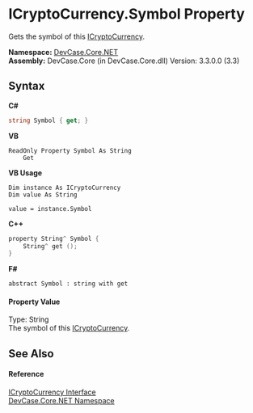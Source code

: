 # ICryptoCurrency.Symbol Property 
 

Gets the symbol of this <a href="T_DevCase_Core_NET_ICryptoCurrency">ICryptoCurrency</a>.

**Namespace:**&nbsp;<a href="N_DevCase_Core_NET">DevCase.Core.NET</a><br />**Assembly:**&nbsp;DevCase.Core (in DevCase.Core.dll) Version: 3.3.0.0 (3.3)

## Syntax

**C#**<br />
``` C#
string Symbol { get; }
```

**VB**<br />
``` VB
ReadOnly Property Symbol As String
	Get
```

**VB Usage**<br />
``` VB Usage
Dim instance As ICryptoCurrency
Dim value As String

value = instance.Symbol

```

**C++**<br />
``` C++
property String^ Symbol {
	String^ get ();
}
```

**F#**<br />
``` F#
abstract Symbol : string with get

```


#### Property Value
Type: String<br />The symbol of this <a href="T_DevCase_Core_NET_ICryptoCurrency">ICryptoCurrency</a>.

## See Also


#### Reference
<a href="T_DevCase_Core_NET_ICryptoCurrency">ICryptoCurrency Interface</a><br /><a href="N_DevCase_Core_NET">DevCase.Core.NET Namespace</a><br />